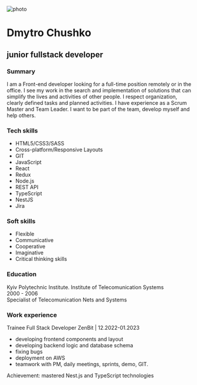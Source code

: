 ![photo](./photo.jpg "my photo")

# Dmytro Chushko

## junior fullstack developer

### Summary

I am a Front-end developer looking for a full-time position remotely or in the office. I see my work in the search and implementation of solutions that can simplify the lives and activities of other people. I respect organization, clearly defined tasks and planned activities. I have experience as a Scrum Master and Team Leader. I want to be part of the team, develop myself and help others.

### Tech skills

- HTML5/CSS3/SASS
- Cross-platform/Responsive Layouts
- GIT
- JavaScript
- React
- Redux
- Node.js
- REST API
- TypeScript
- NestJS
- Jira

### Soft skills

- Flexible
- Communicative
- Cooperative
- Imaginative
- Critical thinking skills

### Education

Kyiv Polytechnic Institute. Institute of Telecomunication Systems\
2000 - 2006\
Specialist of Telecomunication Nets and Systems

### Work experience

Trainee Full Stack Developer
ZenBit | 12.2022-01.2023

- developing frontend components and layout
- developing backend logic and database schema
- fixing bugs
- deployment on AWS
- teamwork with PM, daily meetings, sprints, demo, GIT.

Achievement: mastered Nest.js and TypeScript technologies
